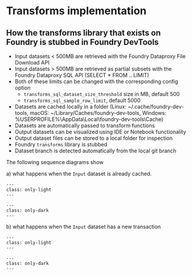 # Transforms implementation

## How the transforms library that exists on Foundry is stubbed in Foundry DevTools

- Input datasets < 500MB are retrieved with the Foundry Dataproxy File Download API
- Input datasets > 500MB are retrieved as partial subsets with the Foundry Dataproxy SQL API (SELECT \* FROM .. LIMIT)
- Both of these limits can be changed with the corresponding config option
  - `transforms_sql_dataset_size_threshold` size in MB, default 500
  - `transforms_sql_sample_row_limit`, default 5000
- Datasets are cached locally in a folder (Linux: ~/.cache/foundry-dev-tools, macOS: ~/Library/Caches/foundry-dev-tools, Windows: %USERPROFILE%\\AppData\\Local\\foundry-dev-tools\\Cache)
- Datasets are automatically passed to transform functions
- Output datasets can be visualized using IDE or Notebook functionality
- Output dataset files can be stored to a local folder for inspection
- Foundry `transforms` library is stubbed
- Dataset branch is detected automatically from the local git branch

The following sequence diagrams show

a) what happens when the `Input` dataset is already cached.

```{image} /pictures/mermaid-diagram-already-cached-light.svg
---
class: only-light
---
```

```{image} /pictures/mermaid-diagram-already-cached-dark.svg
---
class: only-dark
---
```

b) what happens when the `Input` dataset has a new transaction

```{image} /pictures/mermaid-diagram-new-transaction-light.svg
---
class: only-light
---
```

```{image} /pictures/mermaid-diagram-new-transaction-dark.svg
---
class: only-dark
---
```

